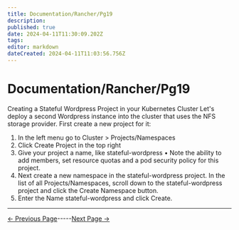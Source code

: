 ```yaml
---
title: Documentation/Rancher/Pg19
description: 
published: true
date: 2024-04-11T11:30:09.202Z
tags: 
editor: markdown
dateCreated: 2024-04-11T11:03:56.756Z
---
```


# Documentation/Rancher/Pg19
Creating a Stateful Wordpress Project in your Kubernetes Cluster
Let's deploy a second Wordpress instance into the cluster that uses the NFS storage provider. First create a new project for it:
1. In the left menu go to Cluster > Projects/Namespaces
2. Click Create Project in the top right
3. Give your project a name, like stateful-wordpress
• Note the ability to add members, set resource quotas and a pod security policy for this project.
4. Next create a new namespace in the stateful-wordpress project. In the list of all Projects/Namespaces, scroll down to the stateful-wordpress project and click the Create Namespace button.
5. Enter the Name stateful-wordpress and click Create.

---
[<- Previous Page](/Documentation/Rancher/Pg18)-----[Next Page ->](/Documentation/Rancher/Pg20)
